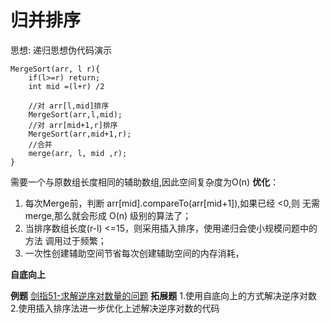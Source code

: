 # 归并排序
思想:
递归思想伪代码演示
```
MergeSort(arr, l r){
    if(l>=r) return;
    int mid =(l+r) /2

    //对 arr[l,mid]排序
    MergeSort(arr,l,mid);
    //对 arr[mid+1,r]排序
    MergeSort(arr,mid+1,r);
    //合并
    merge(arr, l, mid ,r);
}
```
需要一个与原数组长度相同的辅助数组,因此空间复杂度为O(n)
**优化**：
1. 每次Merge前，判断 arr[mid].compareTo(arr[mid+1]),如果已经 <0,则
无需merge,那么就会形成 O(n) 级别的算法了；
2. 当排序数组长度(r-l) <=15，则采用插入排序，使用递归会使小规模问题中的方法
调用过于频繁；
3. 一次性创建辅助空间节省每次创建辅助空间的内存消耗，

**自底向上**


**例题**
[剑指51-求解逆序对数量的问题](https://leetcode-cn.com/problems/shu-zu-zhong-de-ni-xu-dui-lcof/) 
**拓展题**
1.使用自底向上的方式解决逆序对数
2.使用插入排序法进一步优化上述解决逆序对数的代码
 
 
 